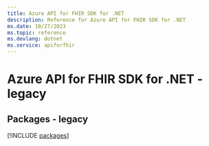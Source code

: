 ```yaml
---
title: Azure API for FHIR SDK for .NET
description: Reference for Azure API for FHIR SDK for .NET
ms.date: 10/27/2023
ms.topic: reference
ms.devlang: dotnet
ms.service: apiforfhir
---
```

# Azure API for FHIR SDK for .NET - legacy
## Packages - legacy
[!INCLUDE [packages](api-for-fhir-index.md)]